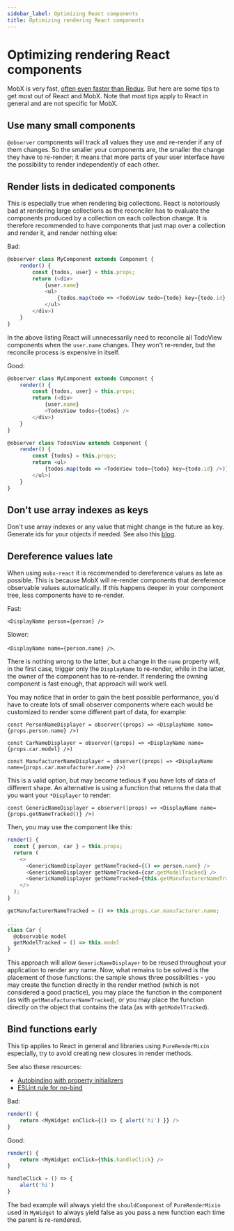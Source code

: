 ```yaml
---
sidebar_label: Optimizing React components
title: Optimizing rendering React components
---
```


<div id='codefund' ></div>

# Optimizing rendering React components

MobX is very fast, [often even faster than Redux](https://twitter.com/mweststrate/status/718444275239882753). But here are some tips to get most out of React and MobX. Note that most tips apply to React in general and are not specific for MobX.

## Use many small components

`@observer` components will track all values they use and re-render if any of them changes.
So the smaller your components are, the smaller the change they have to re-render; it means that more parts of your user interface have the possibility to render independently of each other.

## Render lists in dedicated components

This is especially true when rendering big collections.
React is notoriously bad at rendering large collections as the reconciler has to evaluate the components produced by a collection on each collection change.
It is therefore recommended to have components that just map over a collection and render it, and render nothing else:

Bad:

```javascript
@observer class MyComponent extends Component {
    render() {
        const {todos, user} = this.props;
        return (<div>
            {user.name}
            <ul>
                {todos.map(todo => <TodoView todo={todo} key={todo.id} />)}
            </ul>
        </div>)
    }
}
```

In the above listing React will unnecessarily need to reconcile all TodoView components when the `user.name` changes. They won't re-render, but the reconcile process is expensive in itself.

Good:

```javascript
@observer class MyComponent extends Component {
    render() {
        const {todos, user} = this.props;
        return (<div>
            {user.name}
            <TodosView todos={todos} />
        </div>)
    }
}

@observer class TodosView extends Component {
    render() {
        const {todos} = this.props;
        return <ul>
            {todos.map(todo => <TodoView todo={todo} key={todo.id} />)}
        </ul>)
    }
}
```

## Don't use array indexes as keys

Don't use array indexes or any value that might change in the future as key. Generate ids for your objects if needed.
See also this [blog](https://medium.com/@robinpokorny/index-as-a-key-is-an-anti-pattern-e0349aece318).

## Dereference values late

When using `mobx-react` it is recommended to dereference values as late as possible.
This is because MobX will re-render components that dereference observable values automatically.
If this happens deeper in your component tree, less components have to re-render.

Fast:

`<DisplayName person={person} />`

Slower:

`<DisplayName name={person.name} />`.

There is nothing wrong to the latter, but a change in the `name` property will, in the first case, trigger only the `DisplayName` to re-render, while in the latter, the owner of the component has to re-render. If rendering the owning component is fast enough, that approach will work well.

You may notice that in order to gain the best possible performance, you'd have to create lots of small observer components where each would be customized to render some different part of data, for example:

`const PersonNameDisplayer = observer((props) => <DisplayName name={props.person.name} />)`

`const CarNameDisplayer = observer((props) => <DisplayName name={props.car.model} />)`

`const ManufacturerNameDisplayer = observer((props) => <DisplayName name={props.car.manufacturer.name} />)`

This is a valid option, but may become tedious if you have lots of data of different shape. An alternative is using a function that returns the data that you want your `*Displayer` to render:

`const GenericNameDisplayer = observer((props) => <DisplayName name={props.getNameTracked()} />)`

Then, you may use the component like this:

```javascript
render() {
  const { person, car } = this.props;
  return (
    <>
      <GenericNameDisplayer getNameTracked={() => person.name} />
      <GenericNameDisplayer getNameTracked={car.getModelTracked} />
      <GenericNameDisplayer getNameTracked={this.getManufacturerNameTracked} />
    </>
  );
}

getManufacturerNameTracked = () => this.props.car.manufacturer.name;

...
class Car {
  @observable model
  getModelTracked = () => this.model
}
```

This approach will allow `GenericNameDisplayer` to be reused throughout your application to render any name. Now, what remains to be solved is the placement of those functions: the sample shows three possibilities - you may create the function directly in the render method (which is not considered a good practice), you may place the function in the component (as with `getManufacturerNameTracked`), or you may place the function directly on the object that contains the data (as with `getModelTracked`).

## Bind functions early

This tip applies to React in general and libraries using `PureRenderMixin` especially, try to avoid creating new closures in render methods.

See also these resources:
* [Autobinding with property initializers](https://facebook.github.io/react/blog/2015/01/27/react-v0.13.0-beta-1.html#autobinding)
* [ESLint rule for no-bind](https://github.com/yannickcr/eslint-plugin-react/blob/master/docs/rules/jsx-no-bind.md)


Bad:

```javascript
render() {
    return <MyWidget onClick={() => { alert('hi') }} />
}
```

Good:

```javascript
render() {
    return <MyWidget onClick={this.handleClick} />
}

handleClick = () => {
    alert('hi')
}
```

The bad example will always yield the `shouldComponent` of `PureRenderMixin` used in `MyWidget` to always yield false as you pass a new function each time the parent is re-rendered.
